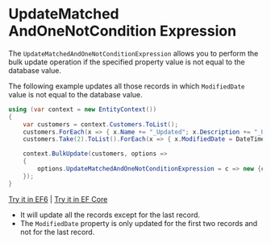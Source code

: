 # UpdateMatched AndOneNotCondition Expression

The `UpdateMatchedAndOneNotConditionExpression` allows you to perform the bulk update operation if the specified property value is not equal to the database value. 

The following example updates all those records in which `ModifiedDate` value is not equal to the database value.

```csharp
using (var context = new EntityContext())
{
    var customers = context.Customers.ToList();
    customers.ForEach(x => { x.Name += "_Updated"; x.Description += "_Updated"; x.IsActive = false; });
    customers.Take(2).ToList().ForEach(x => { x.ModifiedDate = DateTime.Now; });

    context.BulkUpdate(customers, options => 
    {
        options.UpdateMatchedAndOneNotConditionExpression = c => new {c.CustomerID, c.ModifiedDate };
    });
}
```

[Try it in EF6](https://dotnetfiddle.net/ypce0Y) | [Try it in EF Core](https://dotnetfiddle.net/NUwq90)

 - It will update all the records except for the last record.
 - The `ModifiedDate` property is only updated for the first two records and not for the last record.
